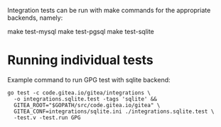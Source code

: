 Integration tests can be run with make commands for the
appropriate backends, namely:

  make test-mysql
  make test-pgsql
  make test-sqlite

# Running individual tests

Example command to run GPG test with sqlite backend:

```
go test -c code.gitea.io/gitea/integrations \
  -o integrations.sqlite.test -tags 'sqlite' &&
  GITEA_ROOT="$GOPATH/src/code.gitea.io/gitea" \
  GITEA_CONF=integrations/sqlite.ini ./integrations.sqlite.test \
  -test.v -test.run GPG
```

